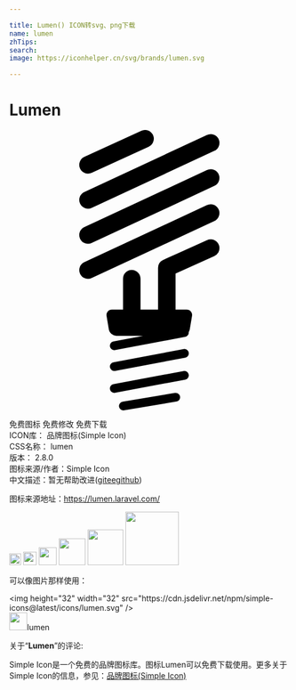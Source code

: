 ```yaml
---

title: Lumen() ICON转svg、png下载
name: lumen
zhTips: 
search: 
image: https://iconhelper.cn/svg/brands/lumen.svg

---
```


# Lumen  <small style="font-size: 60%;font-weight: 100"></small>

<div id="svg" class="svg-wrap">
<svg role="img" viewBox="0 0 24 24" xmlns="http://www.w3.org/2000/svg"><title>Lumen icon</title><path d="M11.652 0a.75.75 0 0 0-.342.072l-4.878 2.23a.75.75 0 1 0 .624 1.366l4.878-2.23A.75.75 0 0 0 11.652 0zm5.624.354a.75.75 0 0 0-.341.074L6.428 5.306a.75.75 0 0 0 .632 1.362L17.566 1.79a.75.75 0 0 0-.29-1.436zm0 3.002a.75.75 0 0 0-.341.074L6.428 8.308A.75.75 0 0 0 7.06 9.67l10.506-4.88a.75.75 0 0 0-.29-1.435zm0 3.002a.75.75 0 0 0-.341.074L6.428 11.31a.75.75 0 0 0 .632 1.361l10.506-4.878a.75.75 0 0 0-.29-1.435zm.009 3.002a.75.75 0 0 0-.342.07l-3.753 1.688a.75.75 0 0 0-.442.685v3.518a.75.75 0 0 0 .001.047h-1.503a.75.75 0 0 0 0-.047v-2.58a.75.75 0 0 0-.761-.761.75.75 0 0 0-.74.761v2.58a.75.75 0 0 0 .002.047h-.94a.461.461 0 0 0-.47.555l.19 1.14a.687.687 0 0 0 .656.556h2.28l-2.537.476a.375.375 0 1 0 .139.737l6.003-1.126a.375.375 0 0 0 .307-.41.625.625 0 0 0 .092-.232l.19-1.141a.461.461 0 0 0-.47-.555h-.94a.75.75 0 0 0 .002-.047v-3.033l3.31-1.49a.75.75 0 0 0-.274-1.438zm-2.292 9.384a.375.375 0 0 0-.063.007l-6.004 1.126a.375.375 0 1 0 .139.737l6.003-1.125a.375.375 0 0 0-.075-.745zm0 1.876a.375.375 0 0 0-.063.008l-6.004 1.125a.375.375 0 1 0 .139.737l6.003-1.125a.375.375 0 0 0-.075-.745zm-.743 1.876a.375.375 0 0 0-.064.006l-4.471.751a.375.375 0 1 0 .124.74l4.472-.75a.375.375 0 0 0-.061-.747z"/></svg>
</div>
<detail full-name='lumen'></detail>

<div class="detail-page">
<p>
<span><span class="badge-success badge">免费图标</span> <span class="badge-success badge">免费修改</span>  <span class="badge-success badge">免费下载</span> </span>
<br/>
<span>
ICON库：
<span class="badge-secondary badge">品牌图标(Simple Icon)</span> 
</span>
<br/>
<span>
CSS名称：
<span class="badge-secondary badge">lumen</span> 
</span>

<br/>
<span>
版本：
<span class="badge-secondary badge">2.8.0</span> 
</span>
<br/>
<span>图标来源/作者：<span class="badge-light badge">Simple Icon</span></span> 
<br/>
<span class="zh-detail">中文描述：暂无<span class="help-link"><span>帮助改进</span>(<a href="https://gitee.com/liuwave/icon-helper/edit/master/json/brands/lumen.json" target="_blank" rel="noopener noreferrer">gitee</a><a href="https://github.com/liuwave/icon-helper/edit/master/json/brands/lumen.json" target="_blank" rel="noopener noreferrer">github</a></span>)</span><br/>
</p>
</div><div class="description description alert alert-light"><p>图标来源地址：<a href="https://lumen.laravel.com/" target="_blank" rel="noopener noreferrer">https://lumen.laravel.com/</a></p></div>
<div class="alert alert-dark">
<img height="21" width="21" src="https://cdn.jsdelivr.net/npm/simple-icons@latest/icons/lumen.svg" />
<img height="24" width="24" src="https://cdn.jsdelivr.net/npm/simple-icons@latest/icons/lumen.svg" />
<img height="32" width="32" src="https://cdn.jsdelivr.net/npm/simple-icons@latest/icons/lumen.svg" />
<img height="48" width="48" src="https://cdn.jsdelivr.net/npm/simple-icons@latest/icons/lumen.svg" />
<img height="64" width="64" src="https://cdn.jsdelivr.net/npm/simple-icons@latest/icons/lumen.svg" />
<img height="96" width="96" src="https://cdn.jsdelivr.net/npm/simple-icons@latest/icons/lumen.svg" />

</div>
<div>
  <p>可以像图片那样使用：    
  </p>
  <div class="alert alert-primary" style="font-size: 14px">
    &lt;img height="32" width="32" src="https://cdn.jsdelivr.net/npm/simple-icons@latest/icons/lumen.svg" /&gt;
    <copy-btn content='<img height="32" width="32" src="https://cdn.jsdelivr.net/npm/simple-icons@latest/icons/lumen.svg" />'></copy-btn>
  </div>
  <div class="alert alert-secondary">
    <img height="32" width="32" src="https://cdn.jsdelivr.net/npm/simple-icons@latest/icons/lumen.svg" />lumen
    <copy-btn content="lumen" btn-title="复制图标名称"></copy-btn>
  </div>
</div>
<div class="icon-detail__container">
<p>关于“<b>Lumen</b>”的评论:</p>
</div>
<Vssue title="关于“Lumen”的评论" />
<div><p>Simple Icon是一个免费的品牌图标库。图标Lumen可以免费下载使用。更多关于  Simple Icon的信息，参见：<a target="_blank" href="https://iconhelper.cn/brands.html">品牌图标(Simple Icon)</a>
</p></div>
